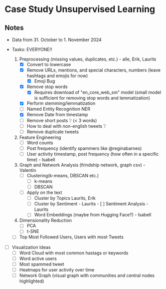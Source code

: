# Case Study Unsupervised Learning

  ## Notes
  - Data from 31. October to 1. November 2024

  -  Tasks: EVERYONE!!
      1. Preprocessing (missing values, duplicates, etc.) - alle, Erik, Laurits
          - [x] Convert to lowercase
          - [x] Remove URLs, mentions, and special characters, numbers (leave hashtags and emojis for now)
              - [x] Emoji Bug
          - [x] Remove stop words
              - [x] Requires download of "en_core_web_sm" model (small model is sufficient for removing stop words and lemmatization)
          - [x] Perform stemming/lemmatization
          - [ ] Named Entity Recognition NER
          - [x] Remove Date from timestamp
          - [ ] Remove short posts ❔ (< 3 words)
          - [ ] How to deal with non-english tweets ❔
          - [ ] Remove duplicate tweets 
      2. Feature Engineering
          - [ ] Word counts
          - [ ] Post frequency (identify spammers like @reginabarnes)
          - [ ] User activity timestamp, post frequency (how often in a specific time) - Isabell
      3. Graph and Network Analysis (frindship network, graph csv) - Valentin
          - [ ] Clustering(k-means, DBSCAN etc.)
              - [ ] k-means
              - [ ] DBSCAN
          - [ ] Apply on the text
              - [ ] Cluster by Topics Laurits, Erik
              - [ ] Cluster by Sentiment - Laurits
                    - [ ] Sentiment Analysis - Laurits
              - [ ] Word Embeddings (maybe from Hugging Face?) - Isabell
      4. Dimensionality Reduction
          - [ ] PCA
          - [ ] t-SNE
      - [ ] Top Most Followed Users, Users with most Tweets

  - [ ] Visualization Ideas
      - [ ] Word Cloud with most common hastags or keywords
      - [ ] Word active users
      - [ ] Most spammed tweet
      - [ ] Heatmaps for user activity over time
      - [ ] Network Graph (visual graph with communities and central nodes highlighted)

